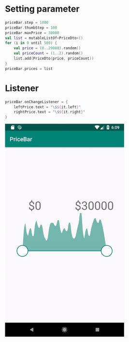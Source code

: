 # Setting parameter

```kotlin
priceBar.step = 1000
priceBar.thumbStep = 100
priceBar.maxPrice = 30000
val list = mutableListOf<PriceDto>()
for (i in 0 until 500) {
    val price = (0..29000).random()
    val priceCount = (1..2).random()
    list.add(PriceDto(price, priceCount))
}
priceBar.prices = list
```

# Listener
```kotlin
priceBar.onChangeListener = {
    leftPrice.text = "\$${it.left}"
    rightPrice.text = "\$${it.right}"
}
```

<img src="demo.gif" height="700px"/>

